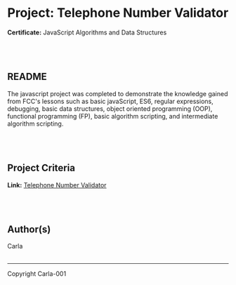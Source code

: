 # Project: Telephone Number Validator
**Certificate:** JavaScript Algorithms and Data Structures
<br>
<br>
<br>
<br>

## README
The javascript project was completed to demonstrate the knowledge gained from FCC's lessons such as basic javaScript, ES6, regular expressions, debugging, basic data structures, object oriented programming (OOP), functional programming (FP), basic algorithm scripting, and intermediate algorithm scripting.
<br>
<br>
<br>
<br>

## Project Criteria
**Link:** [Telephone Number Validator](https://www.freecodecamp.org/learn/javascript-algorithms-and-data-structures/javascript-algorithms-and-data-structures-projects/telephone-number-validator)
<br>
<br>
<br>
<br>

## Author(s)
Carla
<br>
<br>

---

Copyright Carla-001